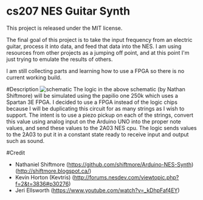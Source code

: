 # cs207 NES Guitar Synth
This project is released under the MIT license.

The final goal of this project is to take the input frequency from an electric guitar, process it into data, and feed that data into the NES. I am using resources from other projects as a jumping off point, and at this point I'm just trying to emulate the results of others.

I am still collecting parts and learning how to use a FPGA so there is no current working build. 

#Description
![schematic](https://raw.githubusercontent.com/NESHomebrew/cs207-NES-Guitar-Synth/6b251b100c5f838de1b143eceac34ba280f51bac/images/nes_uno_spi_sch.png)
The logic in the above schematic (by Nathan Shiftmore) will be simulated using the papilio one 250k which uses a Spartan 3E FPGA. I decided to use a FPGA instead of the logic chips because I will be duplicating this circuit for as many strings as I wish to support. The intent is to use a piezo pickup on each of the strings, convert this value using analog input on the Arduino UNO into the proper note values, and send these values to the 2A03 NES cpu.  The logic sends values to the 2A03 to put it in a constant state ready to receive input and output such as sound.

#Credit
* Nathaniel Shiftmore (https://github.com/shiftmore/Arduino-NES-Synth) (http://shiftmore.blogspot.ca/)
* Kevin Horton (Kevtris) (http://forums.nesdev.com/viewtopic.php?f=2&t=3836#p30276)
* Jeri Ellsworth (https://www.youtube.com/watch?v=_kDhpFaf4EY)
